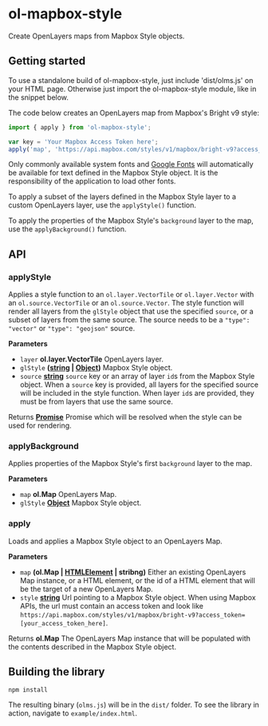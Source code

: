 # ol-mapbox-style

Create OpenLayers maps from Mapbox Style objects.

## Getting started

To use a standalone build of ol-mapbox-style, just include 'dist/olms.js' on your HTML page. Otherwise just import the ol-mapbox-style module, like in the snippet below.

The code below creates an OpenLayers map from Mapbox's Bright v9 style:

```js
import { apply } from 'ol-mapbox-style';

var key = 'Your Mapbox Access Token here';
apply('map', 'https://api.mapbox.com/styles/v1/mapbox/bright-v9?access_token=' + key);
```

Only commonly available system fonts and [Google Fonts](https://developers.google.com/fonts/) will automatically be available for text defined in the Mapbox Style object. It is the responsibility of the application to load other fonts.

To apply a subset of the layers defined in the Mapbox Style layer to a custom OpenLayers layer, use the `applyStyle()` function.

To apply the properties of the Mapbox Style's `background` layer to the map, use the `applyBackground()` function.

## API

<!-- Generated by documentation.js. Update this documentation by updating the source code. -->

### applyStyle

Applies a style function to an `ol.layer.VectorTile` or `ol.layer.Vector`
with an `ol.source.VectorTile` or an `ol.source.Vector`. The style function
will render all layers from the `glStyle` object that use the specified
`source`, or a subset of layers from the same source. The source needs to be
a `"type": "vector"` or `"type": "geojson"` source.

**Parameters**

-   `layer` **ol.layer.VectorTile** OpenLayers layer.
-   `glStyle` **([string](https://developer.mozilla.org/en-US/docs/Web/JavaScript/Reference/Global_Objects/String) \| [Object](https://developer.mozilla.org/en-US/docs/Web/JavaScript/Reference/Global_Objects/Object))** Mapbox Style object.
-   `source` **[string](https://developer.mozilla.org/en-US/docs/Web/JavaScript/Reference/Global_Objects/String)** `source` key or an array of layer `id`s from the
    Mapbox Style object. When a `source` key is provided, all layers for the
    specified source will be included in the style function. When layer `id`s
    are provided, they must be from layers that use the same source.

Returns **[Promise](https://developer.mozilla.org/en-US/docs/Web/JavaScript/Reference/Global_Objects/Promise)** Promise which will be resolved when the style can be used
for rendering.

### applyBackground

Applies properties of the Mapbox Style's first `background` layer to the map.

**Parameters**

-   `map` **ol.Map** OpenLayers Map.
-   `glStyle` **[Object](https://developer.mozilla.org/en-US/docs/Web/JavaScript/Reference/Global_Objects/Object)** Mapbox Style object.

### apply

Loads and applies a Mapbox Style object to an OpenLayers Map.

**Parameters**

-   `map` **(ol.Map | [HTMLElement](https://developer.mozilla.org/en-US/docs/Web/HTML/Element) | stribng)** Either an existing OpenLayers Map
    instance, or a HTML element, or the id of a HTML element that will be the
    target of a new OpenLayers Map.
-   `style` **[string](https://developer.mozilla.org/en-US/docs/Web/JavaScript/Reference/Global_Objects/String)** Url pointing to a Mapbox Style object. When using
    Mapbox APIs, the url must contain an access token and look like
    `https://api.mapbox.com/styles/v1/mapbox/bright-v9?access_token=[your_access_token_here]`.

Returns **ol.Map** The OpenLayers Map instance that will be populated with the
contents described in the Mapbox Style object.

## Building the library

    npm install

The resulting binary (`olms.js`) will be in the `dist/` folder. To see the library in action, navigate to `example/index.html`.
